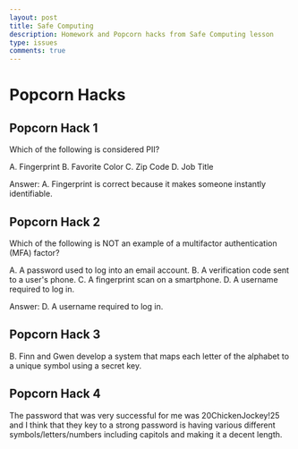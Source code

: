 ```yaml
---
layout: post  
title: Safe Computing
description: Homework and Popcorn hacks from Safe Computing lesson
type: issues  
comments: true  
---
```


# Popcorn Hacks

## Popcorn Hack 1

Which of the following is considered PII?

A. Fingerprint
B. Favorite Color
C. Zip Code
D. Job Title

Answer: A. Fingerprint is correct because it makes someone instantly identifiable.

## Popcorn Hack 2

Which of the following is NOT an example of a multifactor authentication (MFA) factor?

A. A password used to log into an email account.
B. A verification code sent to a user's phone.
C. A fingerprint scan on a smartphone.
D. A username required to log in.

Answer: D. A username required to log in.

## Popcorn Hack 3

B. Finn and Gwen develop a system that maps each letter of the alphabet to a unique symbol using a secret key.

## Popcorn Hack 4

The password that was very successful for me was 20ChickenJockey!25 and I think that they key to a strong password is having various different symbols/letters/numbers including capitols and making it a decent length.